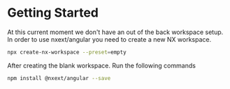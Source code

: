 # Getting Started

At this current moment we don't have an out of the back workspace setup. In order to use nxext/angular you need to create a new NX workspace.

```bash
npx create-nx-workspace --preset=empty
```

After creating the blank workspace. Run the following commands

```bash
npm install @nxext/angular --save
```
